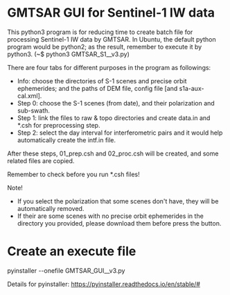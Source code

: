 # GMTSAR GUI for Sentinel-1 IW data
This python3 program is for reducing time to create batch file for processing Sentinel-1 IW data by GMTSAR.
In Ubuntu, the default python program would be python2; as the result, remember to execute it by python3.  (~$ python3 GMTSAR_S1__v3.py)

There are four tabs for different purposes in the program as followings: 
* Info: choose the directories of S-1 scenes and precise orbit ephemerides; and the paths of DEM file, config file [and s1a-aux-cal.xml]. 
* Step 0: choose the S-1 scenes (from date), and their polarization and sub-swath. 
* Step 1: link the files to raw & topo directories and create data.in and \*.csh for preprocessing step. 
* Step 2: select the day interval for interferometric pairs and it would help automatically create the intf.in file. 

After these steps, 01_prep.csh and 02_proc.csh will be created, and some related files are copied.

Remember to check before you run \*.csh files!

Note!
* If you select the polarization that some scenes don't have, they will be automatically removed.
* If their are some scenes with no precise orbit ephemerides in the directory you provided, please download them before press the <Create> button.

# Create an execute file
pyinstaller --onefile GMTSAR_GUI__v3.py

Details for pyinstaller: https://pyinstaller.readthedocs.io/en/stable/#
